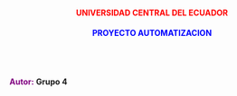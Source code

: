 #### <center> <span style= 'color: red'> **UNIVERSIDAD CENTRAL DEL ECUADOR** </span>
#### <center> <span style= 'color: blue'> **PROYECTO AUTOMATIZACION** </span> <br> <br> <br><br>
<span style= 'color: purple '> **Autor:** </span> <span> **Grupo 4** <br>
